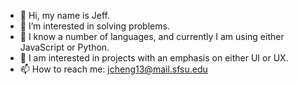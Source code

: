 - 👋 Hi, my name is Jeff.
- 👀 I’m interested in solving problems.
- 🌱 I know a number of languages, and currently I am using either JavaScript or Python.
- 💞️ I am interested in projects with an emphasis on either UI or UX.
- 📫 How to reach me: jcheng13@mail.sfsu.edu

<!---
apisorder/apisorder is a ✨ special ✨ repository because its `README.md` (this file) appears on your GitHub profile.
You can click the Preview link to take a look at your changes.
--->

